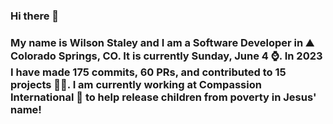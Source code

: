 ### Hi there 👋

### My name is Wilson Staley and I am a Software Developer in ⛰ Colorado Springs, CO.  It is currently Sunday, June 4 ⌚. In 2023 I have made 175 commits, 60 PRs, and contributed to 15 projects 👨‍💻. I am currently working at Compassion International 🏢 to help release children from poverty in Jesus' name!